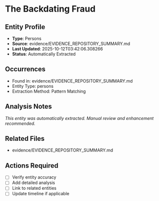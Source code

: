 # The Backdating Fraud

## Entity Profile
- **Type**: Persons
- **Source**: evidence/EVIDENCE_REPOSITORY_SUMMARY.md
- **Last Updated**: 2025-10-12T03:42:06.308266
- **Status**: Automatically Extracted

## Occurrences
- Found in: evidence/EVIDENCE_REPOSITORY_SUMMARY.md
- Entity Type: persons
- Extraction Method: Pattern Matching

## Analysis Notes
*This entity was automatically extracted. Manual review and enhancement recommended.*

## Related Files
- evidence/EVIDENCE_REPOSITORY_SUMMARY.md

## Actions Required
- [ ] Verify entity accuracy
- [ ] Add detailed analysis
- [ ] Link to related entities
- [ ] Update timeline if applicable
